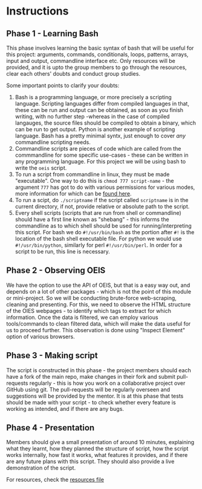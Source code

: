 # Instructions

## Phase 1 - Learning Bash

This phase involves learning the basic syntax of bash that will be useful for
this project: arguments, commands, conditionals, loops, patterns, arrays, input
and output, commandline interface etc. Only resources will be provided, and it
is upto the group members to go through the resources, clear each others'
doubts and conduct group studies.

Some important points to clarify your doubts:

1. Bash is a programming language, or more precisely a scripting language.
   Scripting languages differ from compiled languages in that, these can be run
   and output can be obtained, as soon as you finish writing, with no further
   step -whereas in the case of compiled langauges, the source files should be
   compiled to obtain a binary, which can be run to get output. Python is another
   example of scripting language. Bash has a pretty minimal syntx, just enough
   to cover _any_ commandline scripting needs.
2. Commandline scripts are pieces of code which are called from the commmandline
   for some specific use-cases - these can be written in any programming language.
   For this project we will be using bash to write the `oeis` script.
3. To run a script from commandline in linux, they must be made "executable".
   One way to do this is `chmod 777 script-name` - the argument `777` has got
   to do with various permissions for various modes, more information for which
   can be [found here](https://www.tutorialspoint.com/unix_commands/chmod.htm).
4. To run a scipt, do `./scriptname` if the script called `scriptname` is in
   the current directory, if not, provide relative or absolute path to the script.
5. Every shell scripts (scripts that are run from shell or commandline) should
   have a first line known as "shebang" - this informs the commandline as to
   which shell should be used for running/interpreting this script. For bash we do
   `#!/usr/bin/bash` as the portion after `#!` is the location of the bash shell
   executable file. For python we would use `#!/usr/bin/python`, similarly for perl
   `#!/usr/bin/perl`. In order for a script to be run, this line is necessary.

## Phase 2 - Observing OEIS

We have the option to use the API of OEIS, but that is a easy way out, and
depends on a lot of other packages - which is not the point of this module or
mini-project. So we will be conducting brute-force web-scraping, cleaning
and presenting. For this, we need to observe the HTML structure of the OIES
webpages - to identify which tags to extract for which information. Once the
data is filtered, we can employ various tools/commands to clean filtered data,
which will make the data useful for us to proceed further. This observation
is done using "Inspect Element" option of various browsers.

## Phase 3 - Making script

The script is constructed in this phase - the project members should each
have a fork of the main repo, make changes in their fork and submit pull-requests
regularly - this is how you work on a collaborative project over GitHub using
git. The pull-requests will be regularly overseen and suggestions will be
provided by the mentor. It is at this phase that tests should be made with your
script - to check whether every feature is working as intended, and if there
are any bugs.

## Phase 4 - Presentation

Members should give a small presentation of around 10 minutes, explaining
what they learnt, how they planned the structure of script, how the script
works internally, how fast it works, what features it provides, and if there
are any future plans with this script. They should also provide a live
demonstration of the script.

For resources, check the [resources file](./RESOURCES.md)
